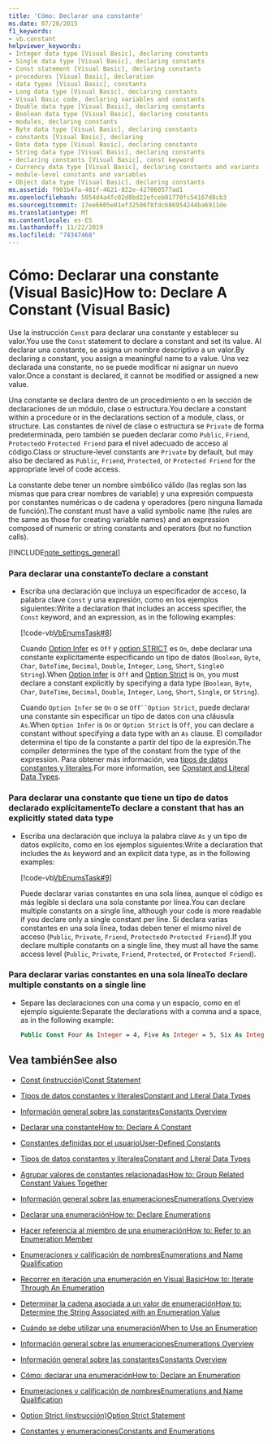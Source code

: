 ```yaml
---
title: 'Cómo: Declarar una constante'
ms.date: 07/20/2015
f1_keywords:
- vb.constant
helpviewer_keywords:
- Integer data type [Visual Basic], declaring constants
- Single data type [Visual Basic], declaring constants
- Const statement [Visual Basic], declaring constants
- procedures [Visual Basic], declaration
- data types [Visual Basic], constants
- Long data type [Visual Basic], declaring constants
- Visual Basic code, declaring variables and constants
- Double data type [Visual Basic], declaring constants
- Boolean data type [Visual Basic], declaring constants
- modules, declaring constants
- Byte data type [Visual Basic], declaring constants
- constants [Visual Basic], declaring
- Date data type [Visual Basic], declaring constants
- String data type [Visual Basic], declaring constants
- declaring constants [Visual Basic], const keyword
- Currency data type [Visual Basic], declaring constants and variants
- module-level constants and variables
- Object data type [Visual Basic], declaring constants
ms.assetid: f901b4fa-481f-4621-822e-427060577ad1
ms.openlocfilehash: 5054d4a4fc02d8bd22efceb01770fc54167d8cb3
ms.sourcegitcommit: 17ee6605e01ef32506f8fdc686954244ba6911de
ms.translationtype: MT
ms.contentlocale: es-ES
ms.lasthandoff: 11/22/2019
ms.locfileid: "74347468"
---
```

# <a name="how-to-declare-a-constant-visual-basic"></a><span data-ttu-id="ffe85-102">Cómo: Declarar una constante (Visual Basic)</span><span class="sxs-lookup"><span data-stu-id="ffe85-102">How to: Declare A Constant (Visual Basic)</span></span>
<span data-ttu-id="ffe85-103">Use la instrucción `Const` para declarar una constante y establecer su valor.</span><span class="sxs-lookup"><span data-stu-id="ffe85-103">You use the `Const` statement to declare a constant and set its value.</span></span> <span data-ttu-id="ffe85-104">Al declarar una constante, se asigna un nombre descriptivo a un valor.</span><span class="sxs-lookup"><span data-stu-id="ffe85-104">By declaring a constant, you assign a meaningful name to a value.</span></span> <span data-ttu-id="ffe85-105">Una vez declarada una constante, no se puede modificar ni asignar un nuevo valor.</span><span class="sxs-lookup"><span data-stu-id="ffe85-105">Once a constant is declared, it cannot be modified or assigned a new value.</span></span>  
  
 <span data-ttu-id="ffe85-106">Una constante se declara dentro de un procedimiento o en la sección de declaraciones de un módulo, clase o estructura.</span><span class="sxs-lookup"><span data-stu-id="ffe85-106">You declare a constant within a procedure or in the declarations section of a module, class, or structure.</span></span> <span data-ttu-id="ffe85-107">Las constantes de nivel de clase o estructura se `Private` de forma predeterminada, pero también se pueden declarar como `Public`, `Friend`, `Protected`o `Protected Friend` para el nivel adecuado de acceso al código.</span><span class="sxs-lookup"><span data-stu-id="ffe85-107">Class or structure-level constants are `Private` by default, but may also be declared as `Public`, `Friend`, `Protected`, or `Protected Friend` for the appropriate level of code access.</span></span>  
  
 <span data-ttu-id="ffe85-108">La constante debe tener un nombre simbólico válido (las reglas son las mismas que para crear nombres de variable) y una expresión compuesta por constantes numéricas o de cadena y operadores (pero ninguna llamada de función).</span><span class="sxs-lookup"><span data-stu-id="ffe85-108">The constant must have a valid symbolic name (the rules are the same as those for creating variable names) and an expression composed of numeric or string constants and operators (but no function calls).</span></span>  
  
[!INCLUDE[note_settings_general](~/includes/note-settings-general-md.md)]  
  
### <a name="to-declare-a-constant"></a><span data-ttu-id="ffe85-109">Para declarar una constante</span><span class="sxs-lookup"><span data-stu-id="ffe85-109">To declare a constant</span></span>  
  
- <span data-ttu-id="ffe85-110">Escriba una declaración que incluya un especificador de acceso, la palabra clave `Const` y una expresión, como en los ejemplos siguientes:</span><span class="sxs-lookup"><span data-stu-id="ffe85-110">Write a declaration that includes an access specifier, the `Const` keyword, and an expression, as in the following examples:</span></span>  
  
     [!code-vb[VbEnumsTask#8](~/samples/snippets/visualbasic/VS_Snippets_VBCSharp/VbEnumsTask/VB/Class2.vb#8)]  
  
     <span data-ttu-id="ffe85-111">Cuando [Option Infer](../../../../visual-basic/language-reference/statements/option-infer-statement.md) es `Off` y [option STRICT](../../../../visual-basic/language-reference/statements/option-strict-statement.md) es `On`, debe declarar una constante explícitamente especificando un tipo de datos (`Boolean`, `Byte`, `Char`, `DateTime`, `Decimal`, `Double`, `Integer`, `Long`, `Short`, `Single`o `String`).</span><span class="sxs-lookup"><span data-stu-id="ffe85-111">When [Option Infer](../../../../visual-basic/language-reference/statements/option-infer-statement.md) is `Off` and [Option Strict](../../../../visual-basic/language-reference/statements/option-strict-statement.md) is `On`, you must declare a constant explicitly by specifying a data type (`Boolean`, `Byte`, `Char`, `DateTime`, `Decimal`, `Double`, `Integer`, `Long`, `Short`, `Single`, or `String`).</span></span>  
  
     <span data-ttu-id="ffe85-112">Cuando `Option Infer` se `On` o se `Off``Option Strict`, puede declarar una constante sin especificar un tipo de datos con una cláusula `As`.</span><span class="sxs-lookup"><span data-stu-id="ffe85-112">When `Option Infer` is `On` or `Option Strict` is `Off`, you can declare a constant without specifying a data type with an `As` clause.</span></span> <span data-ttu-id="ffe85-113">El compilador determina el tipo de la constante a partir del tipo de la expresión.</span><span class="sxs-lookup"><span data-stu-id="ffe85-113">The compiler determines the type of the constant from the type of the expression.</span></span> <span data-ttu-id="ffe85-114">Para obtener más información, vea [tipos de datos constantes y literales](constant-and-literal-data-types.md).</span><span class="sxs-lookup"><span data-stu-id="ffe85-114">For more information, see [Constant and Literal Data Types](constant-and-literal-data-types.md).</span></span>  
  
### <a name="to-declare-a-constant-that-has-an-explicitly-stated-data-type"></a><span data-ttu-id="ffe85-115">Para declarar una constante que tiene un tipo de datos declarado explícitamente</span><span class="sxs-lookup"><span data-stu-id="ffe85-115">To declare a constant that has an explicitly stated data type</span></span>  
  
- <span data-ttu-id="ffe85-116">Escriba una declaración que incluya la palabra clave `As` y un tipo de datos explícito, como en los ejemplos siguientes:</span><span class="sxs-lookup"><span data-stu-id="ffe85-116">Write a declaration that includes the `As` keyword and an explicit data type, as in the following examples:</span></span>  
  
     [!code-vb[VbEnumsTask#9](~/samples/snippets/visualbasic/VS_Snippets_VBCSharp/VbEnumsTask/VB/Class2.vb#9)]  
  
     <span data-ttu-id="ffe85-117">Puede declarar varias constantes en una sola línea, aunque el código es más legible si declara una sola constante por línea.</span><span class="sxs-lookup"><span data-stu-id="ffe85-117">You can declare multiple constants on a single line, although your code is more readable if you declare only a single constant per line.</span></span> <span data-ttu-id="ffe85-118">Si declara varias constantes en una sola línea, todas deben tener el mismo nivel de acceso (`Public`, `Private`, `Friend`, `Protected`o `Protected Friend`).</span><span class="sxs-lookup"><span data-stu-id="ffe85-118">If you declare multiple constants on a single line, they must all have the same access level (`Public`, `Private`, `Friend`, `Protected`, or `Protected Friend`).</span></span>  
  
### <a name="to-declare-multiple-constants-on-a-single-line"></a><span data-ttu-id="ffe85-119">Para declarar varias constantes en una sola línea</span><span class="sxs-lookup"><span data-stu-id="ffe85-119">To declare multiple constants on a single line</span></span>  
  
- <span data-ttu-id="ffe85-120">Separe las declaraciones con una coma y un espacio, como en el ejemplo siguiente:</span><span class="sxs-lookup"><span data-stu-id="ffe85-120">Separate the declarations with a comma and a space, as in the following example:</span></span>  
  
    ```vb  
    Public Const Four As Integer = 4, Five As Integer = 5, Six As Integer = 44  
    ```  
  
## <a name="see-also"></a><span data-ttu-id="ffe85-121">Vea también</span><span class="sxs-lookup"><span data-stu-id="ffe85-121">See also</span></span>

- [<span data-ttu-id="ffe85-122">Const (instrucción)</span><span class="sxs-lookup"><span data-stu-id="ffe85-122">Const Statement</span></span>](../../../../visual-basic/language-reference/statements/const-statement.md)
- [<span data-ttu-id="ffe85-123">Tipos de datos constantes y literales</span><span class="sxs-lookup"><span data-stu-id="ffe85-123">Constant and Literal Data Types</span></span>](constant-and-literal-data-types.md)
- [<span data-ttu-id="ffe85-124">Información general sobre las constantes</span><span class="sxs-lookup"><span data-stu-id="ffe85-124">Constants Overview</span></span>](constants-overview.md)
- [<span data-ttu-id="ffe85-125">Declarar una constante</span><span class="sxs-lookup"><span data-stu-id="ffe85-125">How to: Declare A Constant</span></span>](how-to-declare-a-constant.md)
- [<span data-ttu-id="ffe85-126">Constantes definidas por el usuario</span><span class="sxs-lookup"><span data-stu-id="ffe85-126">User-Defined Constants</span></span>](user-defined-constants.md)
- [<span data-ttu-id="ffe85-127">Tipos de datos constantes y literales</span><span class="sxs-lookup"><span data-stu-id="ffe85-127">Constant and Literal Data Types</span></span>](constant-and-literal-data-types.md)
- [<span data-ttu-id="ffe85-128">Agrupar valores de constantes relacionadas</span><span class="sxs-lookup"><span data-stu-id="ffe85-128">How to: Group Related Constant Values Together</span></span>](how-to-group-related-constant-values-together.md)
- [<span data-ttu-id="ffe85-129">Información general sobre las enumeraciones</span><span class="sxs-lookup"><span data-stu-id="ffe85-129">Enumerations Overview</span></span>](enumerations-overview.md)
- [<span data-ttu-id="ffe85-130">Declarar una enumeración</span><span class="sxs-lookup"><span data-stu-id="ffe85-130">How to: Declare Enumerations</span></span>](how-to-declare-enumerations.md)
- [<span data-ttu-id="ffe85-131">Hacer referencia al miembro de una enumeración</span><span class="sxs-lookup"><span data-stu-id="ffe85-131">How to: Refer to an Enumeration Member</span></span>](how-to-refer-to-an-enumeration-member.md)
- [<span data-ttu-id="ffe85-132">Enumeraciones y calificación de nombres</span><span class="sxs-lookup"><span data-stu-id="ffe85-132">Enumerations and Name Qualification</span></span>](enumerations-and-name-qualification.md)
- [<span data-ttu-id="ffe85-133">Recorrer en iteración una enumeración en Visual Basic</span><span class="sxs-lookup"><span data-stu-id="ffe85-133">How to: Iterate Through An Enumeration</span></span>](how-to-iterate-through-an-enumeration.md)
- [<span data-ttu-id="ffe85-134">Determinar la cadena asociada a un valor de enumeración</span><span class="sxs-lookup"><span data-stu-id="ffe85-134">How to: Determine the String Associated with an Enumeration Value</span></span>](how-to-determine-the-string-associated-with-an-enumeration-value.md)
- [<span data-ttu-id="ffe85-135">Cuándo se debe utilizar una enumeración</span><span class="sxs-lookup"><span data-stu-id="ffe85-135">When to Use an Enumeration</span></span>](when-to-use-an-enumeration.md)

- [<span data-ttu-id="ffe85-136">Información general sobre las enumeraciones</span><span class="sxs-lookup"><span data-stu-id="ffe85-136">Enumerations Overview</span></span>](enumerations-overview.md)
- [<span data-ttu-id="ffe85-137">Información general sobre las constantes</span><span class="sxs-lookup"><span data-stu-id="ffe85-137">Constants Overview</span></span>](constants-overview.md)
- [<span data-ttu-id="ffe85-138">Cómo: declarar una enumeración</span><span class="sxs-lookup"><span data-stu-id="ffe85-138">How to: Declare an Enumeration</span></span>](how-to-declare-enumerations.md)
- [<span data-ttu-id="ffe85-139">Enumeraciones y calificación de nombres</span><span class="sxs-lookup"><span data-stu-id="ffe85-139">Enumerations and Name Qualification</span></span>](enumerations-and-name-qualification.md)
- [<span data-ttu-id="ffe85-140">Option Strict (instrucción)</span><span class="sxs-lookup"><span data-stu-id="ffe85-140">Option Strict Statement</span></span>](../../../../visual-basic/language-reference/statements/option-strict-statement.md)
- [<span data-ttu-id="ffe85-141">Constantes y enumeraciones</span><span class="sxs-lookup"><span data-stu-id="ffe85-141">Constants and Enumerations</span></span>](../../../../visual-basic/language-reference/constants-and-enumerations.md)

